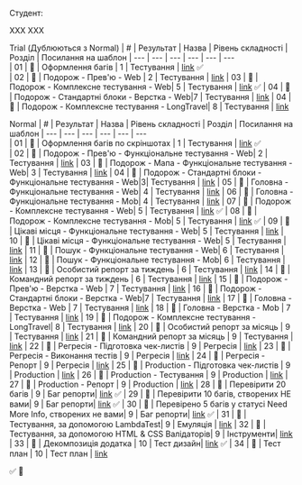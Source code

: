 Студент:

ХХХ ХХХ

Trial (Дублюються з Normal)
| #   | Результат             | Назва                              | Рівень складності | Розділ     | Посилання на шаблон 
| --- | ---                   | ---                                | ---               | ---        | ---          
| 01  | :black_square_button: | Оформлення багів                   | 1                 | Тестування | [link](https://github.com/scholokov/long-travel-2/blob/qa-tasks/template/%D0%9E%D1%84%D0%BE%D1%80%D0%BC%D0%BB%D0%B5%D0%BD%D0%BD%D1%8F%20%D0%B1%D0%B0%D0%B3%D1%96%D0%B2.md) :white_check_mark:         
| 02  | :black_square_button: | Подорож - Прев'ю - Web             | 2                 | Тестування | [link]() 
| 03  | :black_square_button: | Подорож - Комплексне тестування - Web| 5               | Тестування | [link](https://github.com/scholokov/long-travel-2/blob/qa-tasks/template/%D0%9A%D0%BE%D0%BC%D0%BF%D0%BB%D0%B5%D0%BA%D1%81%D0%BD%D0%B5%20%D1%82%D0%B5%D1%81%D1%82%D1%83%D0%B2%D0%B0%D0%BD%D0%BD%D1%8F%20-%20Web.md) :white_check_mark:
| 04  | :black_square_button: | Подорож - Стандартні блоки - Верстка - Web|7           | Тестування | [link]() 
| 04  | :black_square_button: | Подорож - Комплексне тестування - LongTravel| 8        | Тестування | [link]() 

Normal
| #   | Результат             | Назва                              | Рівень складності | Розділ     | Посилання на шаблон 
| --- | ---                   | ---                                | ---               | ---        | ---                 
| 01  | :black_square_button: | Оформлення багів по скріншотах     | 1                 | Тестування | [link](https://github.com/scholokov/long-travel-2/blob/qa-tasks/template/%D0%9E%D1%84%D0%BE%D1%80%D0%BC%D0%BB%D0%B5%D0%BD%D0%BD%D1%8F%20%D0%B1%D0%B0%D0%B3%D1%96%D0%B2.md) :white_check_mark:           
| 02  | :black_square_button: | Подорож - Прев'ю - Функціональне тестування - Web| 2   | Тестування | [link]() 
| 03  | :black_square_button: | Подорож - Мапа - Функціональне тестування - Web| 3     | Тестування | [link]() 
| 04  | :black_square_button: | Подорож - Стандартні блоки - Функціональне тестування - Web|3| Тестування | [link]() 
| 05  | :black_square_button: | Головна - Функціональне тестування - Web| 4            | Тестування | [link]() 
| 06  | :black_square_button: | Головна - Функціональне тестування - Mob| 4            | Тестування | [link]() 
| 07  | :black_square_button: | Подорож - Комплексне тестування - Web| 5               | Тестування | [link](https://github.com/scholokov/long-travel-2/blob/qa-tasks/template/%D0%9A%D0%BE%D0%BC%D0%BF%D0%BB%D0%B5%D0%BA%D1%81%D0%BD%D0%B5%20%D1%82%D0%B5%D1%81%D1%82%D1%83%D0%B2%D0%B0%D0%BD%D0%BD%D1%8F%20-%20Web.md) :white_check_mark:
| 08  | :black_square_button: | Подорож - Комплексне тестування - Mob| 5               | Тестування | [link](https://github.com/scholokov/long-travel-2/blob/qa-tasks/template/%D0%9A%D0%BE%D0%BC%D0%BF%D0%BB%D0%B5%D0%BA%D1%81%D0%BD%D0%B5%20%D1%82%D0%B5%D1%81%D1%82%D1%83%D0%B2%D0%B0%D0%BD%D0%BD%D1%8F%20-%20Mob.md) :white_check_mark:
| 09  | :black_square_button: | Цікаві місця - Функціональне тестування - Web| 5       | Тестування | [link]() 
| 10  | :black_square_button: | Цікаві місця - Функціональне тестування - Web| 5       | Тестування | [link]() 
| 11  | :black_square_button: | Пошук - Функціональне тестування - Web| 6              | Тестування | [link]() 
| 12  | :black_square_button: | Пошук - Функціональне тестування - Mob| 6              | Тестування | [link]() 
| 13  | :black_square_button: | Особистий репорт за тиждень        | 6                 | Тестування | [link]() 
| 14  | :black_square_button: | Командний репорт за тиждень        | 6                 | Тестування | [link]() 
| 15  | :black_square_button: | Подорож - Прев'ю - Верстка - Web   | 7                 | Тестування | [link]() 
| 16  | :black_square_button: | Подорож - Стандартні блоки - Верстка - Web|7           | Тестування | [link]() 
| 17  | :black_square_button: | Головна - Верстка - Web            | 7                 | Тестування | [link]() 
| 18  | :black_square_button: | Головна - Верстка - Mob            | 7                 | Тестування | [link]() 
| 19  | :black_square_button: | Подорож - Комплексне тестування - LongTravel| 8        | Тестування | [link]() 
| 20  | :black_square_button: | Особистий репорт за місяць         | 9                 | Тестування | [link]() 
| 21  | :black_square_button: | Командний репорт за місяць         | 9                 | Тестування | [link]() 
| 22  | :black_square_button: | Регресія - Підготовка чек-листів   | 9                 | Регресія   | [link]() 
| 23  | :black_square_button: | Регресія - Виконання тестів        | 9                 | Регресія   | [link]() 
| 24  | :black_square_button: | Регресія - Репорт                  | 9                 | Регресія   | [link]() 
| 25  | :black_square_button: | Production - Підготовка чек-листів | 9                 | Production | [link]() 
| 26  | :black_square_button: | Production - Тестування            | 9                 | Production | [link]() 
| 27  | :black_square_button: | Production - Репорт                | 9                 | Production | [link]() 
| 28  | :black_square_button: | Перевірити 20 багів                | 9                 | Баг репорти| [link](https://github.com/scholokov/long-travel-2/blob/qa-tasks/template/%D0%9F%D0%B5%D1%80%D0%B5%D0%B2%D1%96%D1%80%D0%B5%D0%BD%D0%BE%2020%20%D0%B1%D0%B0%D0%B3%D1%96%D0%B2,%20%D1%81%D1%82%D0%B2%D0%BE%D1%80%D0%B5%D0%BD%D0%B8%D1%85%20%D0%92%D0%B0%D0%BC%D0%B8.md) :white_check_mark:
| 29  | :black_square_button: | Перевірити 10 багів, створених НЕ вами| 9              | Баг репорти| [link](https://github.com/scholokov/long-travel-2/blob/qa-tasks/template/%D0%9F%D0%B5%D1%80%D0%B5%D0%B2%D1%96%D1%80%D0%B5%D0%BD%D0%BE%2010%20%D0%B1%D0%B0%D0%B3%D1%96%D0%B2,%20%D1%81%D1%82%D0%B2%D0%BE%D1%80%D0%B5%D0%BD%D0%B8%D1%85%20%D0%BD%D0%B5%20%D1%81%D0%B0%D0%BC%D0%B8%D0%BC%20QA.md)  :white_check_mark:
| 30  | :black_square_button: | Перевірено 5 багів у статусі Need More Info, створених не вами| 9   | Баг репорти| [link](https://github.com/scholokov/long-travel-2/blob/qa-tasks/template/%D0%9F%D0%B5%D1%80%D0%B5%D0%B2%D1%96%D1%80%D0%B5%D0%BD%D0%BE%205%20%D0%B1%D0%B0%D0%B3%D1%96%D0%B2%20%D1%83%20%D1%81%D1%82%D0%B0%D1%82%D1%83%D1%81%D1%96%20Need%20More%20Info,%20%D1%81%D1%82%D0%B2%D0%BE%D1%80%D0%B5%D0%BD%D0%B8%D1%85%20%D0%BD%D0%B5%20%D0%B2%D0%B0%D0%BC%D0%B8.md)  :white_check_mark:
| 31  | :black_square_button: | Тестування, за допомогою LambdaTest| 9                 | Емуляція   | [link]()
| 32  | :black_square_button: | Тестування, за допомогою HTML & CSS Валідаторів| 9     | Інструменти| [link]() 
| 33  | :black_square_button: | Декомпозиція додатка               | 10                | Тест дизайн| [link](https://github.com/scholokov/long-travel-2/blob/qa-tasks/template/%D0%94%D0%B5%D0%BA%D0%BE%D0%BC%D0%BF%D0%BE%D0%B7%D0%B8%D1%86%D1%96%D1%8F%20%D0%B4%D0%BE%D0%B4%D0%B0%D1%82%D0%BA%D0%B0.md)   :white_check_mark:
| 34  | :black_square_button: | Тест план                          | 10                | Тест план  | [link]() 



:white_check_mark:
:black_square_button:
